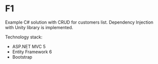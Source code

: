 # F1

Example C# solution with CRUD for customers list. Dependency Injection with Unity library is implemented.

Technology stack:
- ASP.NET MVC 5
- Entity Framework 6
- Bootstrap
